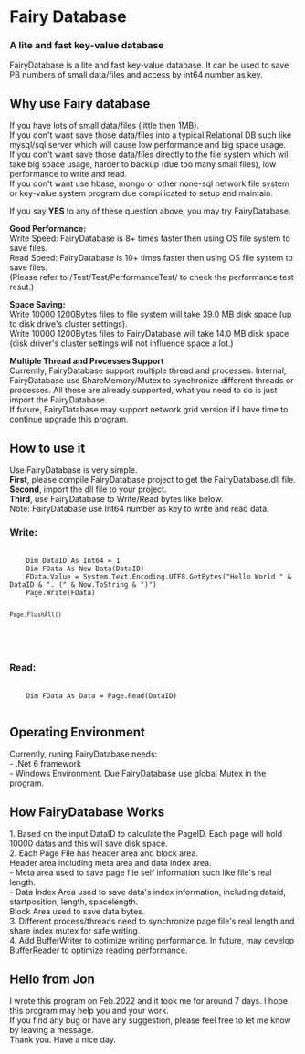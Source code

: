﻿<h1>Fairy Database</h1>
<h3>A lite and fast key-value database</h3>
FairyDatabase is a lite and fast key-value database. It can be used to save PB numbers of small data/files and access by int64 number as key.

<h2>Why use Fairy database</h2>
If you have lots of small data/files (little then 1MB).<br>
If you don't want save those data/files into a typical Relational DB such like mysql/sql server which will cause low performance and big space usage.<br>
If you don't want save those data/files directly to the file system which will take big space usage, harder to backup (due too many small files), low performance to write and read.<br>
If you don't want use hbase, mongo or other none-sql network file system or key-value system program due compilicated to setup and maintain.<br>

If you say <b>YES</b> to any of these question above, you may try FairyDatabase.<br>

<b>Good Performance:</b><br>
Write Speed: FairyDatabase is 8+ times faster then using OS file system to save files.<br>
Read Speed: FairyDatabase is 10+ times faster then using OS file system to save files.<br>
(Please refer to /Test/Test/PerformanceTest/ to check the performance test resut.)<br>

<b>Space Saving:</b> <br>
Write 10000 1200Bytes files to file system will take 39.0 MB disk space (up to disk drive's cluster settings).<br>
Write 10000 1200Bytes files to FairyDatabase will take 14.0 MB disk space (disk driver's cluster settings will not influence space a lot.)<br>

<b>Multiple Thread and Processes Support</b> <br>
Currently, FairyDatabase support multiple thread and processes. Internal, FairyDatabase use ShareMemory/Mutex to synchronize different threads or processes. All these are already supported, what you need to do is just import the FairyDatabase.<br>
If future, FairyDatabase may support network grid version if I have time to continue upgrade this program.<br>

<h2>How to use it</h2>
Use FairyDatabase is very simple. <br>
<b>First</b>, please compile FairyDatabase project to get the FairyDatabase.dll file. <br>
<b>Second</b>, import the dll file to your project. <br>
<b>Third</b>, use FairyDatabase to Write/Read bytes like below. <br>
Note: FairyDatabase use Int64 number as key to write and read data. <br>

<h3>Write:</h3>
​<code>
    Dim DataID As Int64 = 1
    Dim FData As New Data(DataID)
    FData.Value = System.Text.Encoding.UTF8.GetBytes("Hello World " & DataID & ". (" & Now.ToString & ")")
    Page.Write(FData)

    Page.FlushAll()
​</code>

<h3>Read:</h3>
​<code>
    Dim FData As Data = Page.Read(DataID)
​</code>

<h2>Operating Environment</h2>
Currently, runing FairyDatabase needs: <br>
 - .Net 6 framework <br>
 - Windows Environment. Due FairyDatabase use global Mutex in the program. <br>

 <h2>How FairyDatabase Works</h2>
 1. Based on the input DataID to calculate the PageID. Each page will hold 10000 datas and this will save disk space. <br>
 2. Each Page File has header area and block area.  <br>
 Header area including meta area and data index area.  <br>
 - Meta area used to save page file self information such like file's real length.  <br>
 - Data Index Area used to save data's index information, including dataid, startposition, length, spacelength. <br>
 Block Area used to save data bytes. <br>
 3. Different process/threads need to synchronize page file's real length and share index mutex for safe writing. <br>
 4. Add BufferWriter to optimize writing performance. In future, may develop BufferReader to optimize reading performance. <br>
  
<h2>Hello from Jon</h2>
I wrote this program on Feb.2022 and it took me for around 7 days. I hope this program may help you and your work. <br>
If you find any bug or have any suggestion, please feel free to let me know by leaving a message. <br>
Thank you. Have a nice day. <br>